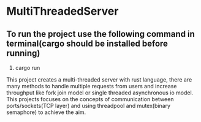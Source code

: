 # MultiThreadedServer
## To run the project use the following command in terminal(cargo should be installed before running)
1. cargo run

This project creates a multi-threaded server with rust language, there are many methods to handle multiple requests from users and increase throughput like fork join model or single threaded asynchronous io model. This projects focuses on the concepts of communication between ports/sockets(TCP layer) and using threadpool and mutex(binary semaphore) to achieve the aim.
